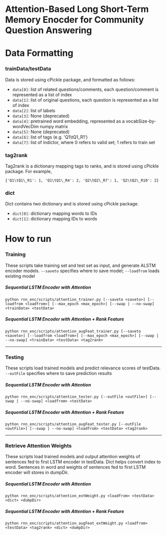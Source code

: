 Attention-Based Long Short-Term Memory Enocder for Community Question Answering
=======
# Data Formatting

### trainData/testData

Data is stored using cPickle package, and formatted as follows:

* `data[0]`: list of related questions/comments, each question/comment is represented as a list of index
* `data[1]`: list of original questions, each question is represented as a list of index
* `data[2]`: list of labels
* `data[3]`: None (deprecated)
* `data[4]`: pretrained word embedding, represented as a vocabSize-by-wordVecDim numpy matrix
* `data[5]`: None (deprecated)
* `data[6]`: list of tags (e.g. 'Q1\tQ1\_R1')
* `data[7]`: list of indictor, where 0 refers to valid set; 1 refers to train set

### tag2rank
Tag2rank is a dictionary mapping tags to ranks, and is stored using cPickle package. For example,

`{'Q1\tQ1\_R1': 1, 'Q1\tQ1\_R4': 2, 'Q2\tQ2\_R7': 1, 'Q2\tQ2\_R10': 2}`

### dict
Dict contains two dictionary and is stored using cPickle package.

* `dict[0]`: dictionary mapping words to IDs
* `dict[1]`: dictionary mapping IDs to words

# How to run

### Training
These scripts take training set and test set as input, and generate ALSTM encoder models.
`--saveto` specifies where to save model; `--loadfrom` loads existing model

##### Sequential LSTM Encoder with Attention
`python rnn_enc/scripts/attention_trainer.py [--saveto <saveto>] [--loadfrom <loadfrom>] [--max_epoch <max_epoch>] [--swap | --no-swap] <trainData> <testData>`

##### Sequential LSTM Encoder with Attention + Rank Feature
`python rnn_enc/scripts/attention_augFeat_trainer.py [--saveto <saveto>] [--loadfrom <loadfrom>] [--max_epoch <max_epoch>] [--swap | --no-swap] <trainData> <testData> <tag2rank>`

___
### Testing
These scripts load trained models and predict relevance scores of testData.
`--outFile` specifies where to save prediction results

##### Sequential LSTM Encoder with Attention
`python rnn_enc/scripts/attention_tester.py [--outFile <outFile>] [--swap | --no-swap] <loadfrom> <testData>`

##### Sequential LSTM Encoder with Attention + Rank Feature
`python rnn_enc/scripts/attention_augFeat_tester.py [--outFile <outFile>] [--swap | --no-swap] <loadfrom> <testData> <tag2rank>`

___
### Retrieve Attention Weights
These scripts load trained models and output attention weights of sentences fed to first LSTM encoder in testData.
Dict helps convert index to word. Sentences in word and weights of sentences fed to first LSTM encoder will stores in dumpDir.

##### Sequential LSTM Encoder with Attention
`python rnn_enc/scripts/attention_extWeight.py <loadfrom> <testData> <dict> <dumpDir>`

##### Sequential LSTM Encoder with Attention + Rank Feature
`python rnn_enc/scripts/attention_augFeat_extWeight.py <loadfrom> <testData> <tag2rank> <dict> <dumpDir>`
